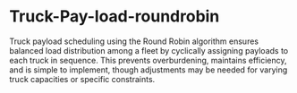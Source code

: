 # Truck-Pay-load-roundrobin
Truck payload scheduling using the Round Robin algorithm ensures balanced load distribution among a fleet by cyclically assigning payloads to each truck in sequence. This prevents overburdening, maintains efficiency, and is simple to implement, though adjustments may be needed for varying truck capacities or specific constraints.
